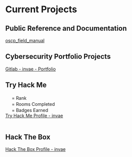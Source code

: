 # Current Projects

## Public Reference and Documentation

[oscp_field_manual](/oscp_field_manual)


## Cybersecurity Portfolio Projects

[Gitlab - invae - Portfolio](https://gitlab.com/invae/portfolio)


## Try Hack Me 

<script src="https://tryhackme.com/badge/688511"></script>
<div class="modal-footer">
	<div style="float:left; width: 100%; opacity: 1.0;">
		<img style="height: 16px" src="https://assets.tryhackme.com/img/badges/trophy.png"> <span class="mr-1">= Rank</span><br>
		<img style="height: 16px" src="https://assets.tryhackme.com/img/badges/door.png"> <span class="mr-1">= Rooms Completed</span><br>
		<img style="height: 16px" src="https://assets.tryhackme.com/img/badges/target.png"> <span class="mr-1">= Badges Earned</span>
	</div>
</div>
<br>
<div>
	<a href="https://tryhackme.com/p/invae">Try Hack Me Profile - invae</a>
</div>
<br>


## Hack The Box

[Hack The Box Profile - invae](https://app.hackthebox.com/profile/763495)


